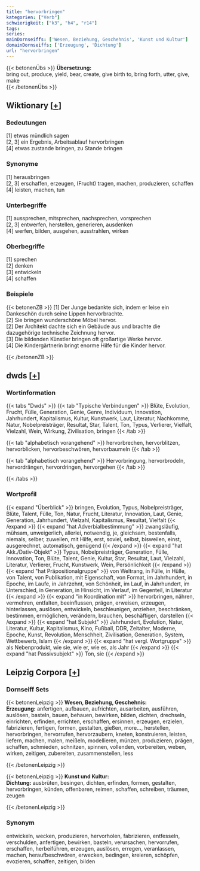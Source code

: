 ```yaml
---
title: "hervorbringen"
kategorien: ["Verb"]
schwierigkeit: ["k3", "h4", "r14"]
tags:
series:
mainDornseiffs: ['Wesen, Beziehung, Geschehnis', 'Kunst und Kultur']
domainDornseiffs: ['Erzeugung', 'Dichtung']
url: "hervorbringen"
---
```


{{< betonenÜbs >}}
**Übersetzung:**  
bring out, produce, yield, bear, create, give birth to, bring forth, utter, give, make  
{{< /betonenÜbs >}}

## Wiktionary [[+](https://de.wiktionary.org/wiki/hervorbringen)]

### Bedeutungen
[1] etwas mündlich sagen  
[2, 3] ein Ergebnis, Arbeitsablauf hervorbringen  
[4] etwas zustande bringen, zu Stande bringen  

### Synonyme
[1] herausbringen  
[2, 3] erschaffen, erzeugen, (Frucht) tragen, machen, produzieren, schaffen  
[4] leisten, machen, tun  

### Unterbegriffe
[1] aussprechen, mitsprechen, nachsprechen, vorsprechen  
[2, 3] entwerfen, herstellen, generieren, ausdenken  
[4] werfen, bilden, ausgehen, ausstrahlen, wirken  

### Oberbegriffe
[1] sprechen  
[2] denken  
[3] entwickeln  
[4] schaffen  

### Beispiele
{{< betonenZB >}}
[1] Der Junge bedankte sich, indem er leise ein Dankeschön durch seine Lippen hervorbrachte.  
[2] Sie bringen wunderschöne Möbel hervor.  
[2] Der Architekt dachte sich ein Gebäude aus und brachte die dazugehörige technische Zeichnung hervor.  
[3] Die bildenden Künstler bringen oft großartige Werke hervor.  
[4] Die Kindergärtnerin bringt enorme Hilfe für die Kinder hervor.  

{{< /betonenZB >}}


## dwds [[+](https://www.dwds.de/wb/hervorbringen)]

### Wortinformation
{{< tabs "Dwds" >}}
{{< tab "Typische Verbindungen" >}}
Blüte, Evolution, Frucht, Fülle, Generation, Genie, Genre, Individuum, Innovation, Jahrhundert, Kapitalismus, Kultur, Kunstwerk, Laut, Literatur, Nachkomme, Natur, Nobelpreisträger, Resultat, Star, Talent, Ton, Typus, Verlierer, Vielfalt, Vielzahl, Wein, Wirkung, Zivilisation, bringen
{{< /tab >}}

{{< tab "alphabetisch vorangehend" >}}
hervorbrechen, hervorblitzen, hervorblicken, hervorbeschwören, hervorbaumeln
{{< /tab >}}

{{< tab "alphabetisch vorangehend" >}}
Hervorbringung, hervorbrodeln, hervordrängen, hervordringen, hervorgehen
{{< /tab >}}

{{< /tabs >}}

### Wortprofil
{{< expand "Überblick" >}} bringen, Evolution, Typus, Nobelpreisträger, Blüte, Talent, Fülle, Ton, Natur, Frucht, Literatur, Innovation, Laut, Genie, Generation, Jahrhundert, Vielzahl, Kapitalismus, Resultat, Vielfalt {{< /expand >}}
{{< expand "hat Adverbialbestimmung" >}} zwangsläufig, mühsam, unweigerlich, allerlei, notwendig, je, gleichsam, bestenfalls, niemals, selber, zuweilen, mit Hilfe, erst, soviel, selbst, bisweilen, einst, ausgerechnet, automatisch, genügend {{< /expand >}}
{{< expand "hat Akk./Dativ-Objekt" >}} Typus, Nobelpreisträger, Generation, Fülle, Innovation, Ton, Blüte, Talent, Genie, Kultur, Star, Resultat, Laut, Vielzahl, Literatur, Verlierer, Frucht, Kunstwerk, Wein, Persönlichkeit {{< /expand >}}
{{< expand "hat Präpositionalgruppe" >}} von Weltrang, in Fülle, in Hülle, von Talent, von Publikation, mit Eigenschaft, von Format, im Jahrhundert, in Epoche, im Laufe, in Jahrzehnt, von Schönheit, im Lauf, in Jahrhundert, im Unterschied, in Generation, in Hinsicht, im Verlauf, im Gegenteil, in Literatur {{< /expand >}}
{{< expand "in Koordination mit" >}} hervorbringen, nähren, vermehren, entfalten, beeinflussen, prägen, erweisen, erzeugen, hinterlassen, auslösen, entwickeln, beschleunigen, anziehen, beschränken, bestimmen, ermöglichen, verändern, brauchen, beschäftigen, darstellen {{< /expand >}}
{{< expand "hat Subjekt" >}} Jahrhundert, Evolution, Natur, Literatur, Kultur, Kapitalismus, Kino, Fußball, DDR, Zeitalter, Moderne, Epoche, Kunst, Revolution, Menschheit, Zivilisation, Generation, System, Wettbewerb, Islam {{< /expand >}}
{{< expand "hat vergl. Wortgruppe" >}} als Nebenprodukt, wie sie, wie er, wie es, als Jahr {{< /expand >}}
{{< expand "hat Passivsubjekt" >}} Ton, sie {{< /expand >}}

## Leipzig Corpora [[+](https://corpora.uni-leipzig.de/en/res?word=hervorbringen&corpusId=deu_newscrawl-public_2018)]

### Dornseiff Sets
{{< betonenLeipzig >}}
**Wesen, Beziehung, Geschehnis:**  
**Erzeugung:** anfertigen, aufbauen, aufrichten, ausarbeiten, ausführen, auslösen, basteln, bauen, behauen, bewirken, bilden, dichten, drechseln, einrichten, erfinden, errichten, erschaffen, ersinnen, erzeugen, erzielen, fabrizieren, fertigen, formen, gestalten, gießen, more..., herstellen, hervorbringen, hervorrufen, hervorzaubern, kneten, konstruieren, leisten, liefern, machen, malen, meißeln, modellieren, münzen, produzieren, prägen, schaffen, schmieden, schnitzen, spinnen, vollenden, vorbereiten, weben, wirken, zeitigen, zubereiten, zusammenstellen, less  

{{< /betonenLeipzig >}}


{{< betonenLeipzig >}}
**Kunst und Kultur:**  
**Dichtung:** ausbrüten, besingen, dichten, erfinden, formen, gestalten, hervorbringen, künden, offenbaren, reimen, schaffen, schreiben, träumen, zeugen  

{{< /betonenLeipzig >}}

### Synonym
entwickeln, wecken, produzieren, hervorholen, fabrizieren, entfesseln, verschulden, anfertigen, bewirken, basteln, verursachen, hervorrufen, erschaffen, herbeiführen, erzeugen, auslösen, erregen, veranlassen, machen, heraufbeschwören, erwecken, bedingen, kreieren, schöpfen, evozieren, schaffen, zeitigen, bilden

